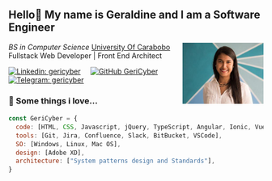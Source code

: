 <h2> Hello👋 My name is Geraldine and I am a Software Engineer </h2>

<img align='right'
  src="./photo.jpg"
  width="160">

<p>
    <em>BS in Computer Science</em> <a href="http://www.uc.edu.ve/">University Of Carabobo</a>
    </br>Fullstack Web Developer | Front End Architect
</p>


[![Linkedin: gericyber](https://img.shields.io/badge/-gericyber-blue?style=flat-square&logo=Linkedin&logoColor=white&link=https://www.linkedin.com/in/gericyber/)](https://www.linkedin.com/in/gericyber/) &nbsp; &nbsp;
[![GitHub GeriCyber](https://img.shields.io/github/followers/GeriCyber?label=follow&style=social)](https://github.com/GeriCyber) &nbsp; &nbsp;
[![Telegram: gericyber](https://img.shields.io/badge/-gericyber-blue?style=flat-square&logo=Telegram&logoColor=white&link=https://t.me/gericyber)](https://t.me/gericyber)


### 💚 Some things i love...  

```javascript
const GeriCyber = {
  code: [HTML, CSS, Javascript, jQuery, TypeScript, Angular, Ionic, Vue.js, Firebase, Node.js, PHP, Laravel, MySQL, C, C++],
  tools: [Git, Jira, Confluence, Slack, BitBucket, VSCode],
  SO: [Windows, Linux, Mac OS],
  design: [Adobe XD],
  architecture: ["System patterns design and Standards"],
}
```
